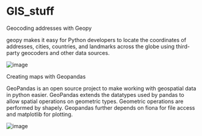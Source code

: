 # GIS_stuff

Geocoding addresses with Geopy

geopy makes it easy for Python developers to locate the coordinates of addresses, cities, countries, 
and landmarks across the globe using third-party geocoders and other data sources.

![image](https://user-images.githubusercontent.com/66565804/210164744-53c7ed58-d3be-407a-abeb-9fa31d5dfe24.png)



Creating maps with Geopandas

GeoPandas is an open source project to make working with geospatial data in python easier. 
GeoPandas extends the datatypes used by pandas to allow spatial operations on geometric types. 
Geometric operations are performed by shapely. Geopandas further depends on fiona for file access and matplotlib for plotting.


![image](https://user-images.githubusercontent.com/66565804/210164883-d1199f6e-16e3-41d7-a0c2-7acd560d57dc.png)

